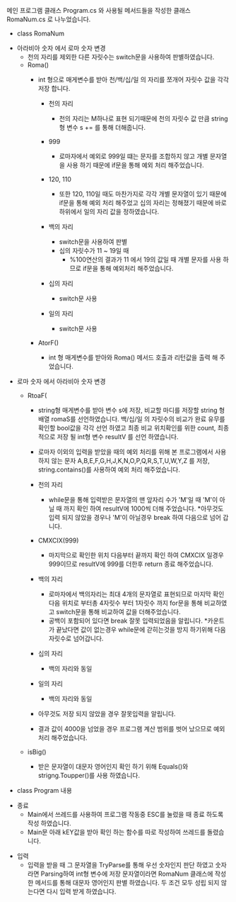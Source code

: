 메인 프로그램 클래스 Program.cs 와 사용될 메서드들을 작성한 클래스 RomaNum.cs 로 나누었습니다.

- class RomaNum

+ 아라비아 숫자 에서 로마 숫자 변경 
    + 천의 자리를 제외한 다른 자릿수는 switch문을 사용하여 판별하였습니다.
    + Roma() 
        + int 형으로 매게변수를 받아 천/백/십/일 의 자리를 쪼개어 자릿수 값을 각각 저장 합니다.
			+ 천의 자리
				+ 천의 자리는 M하나로 표현 되기때문에 천의 자릿수 값 만큼 string 형 변수 s += 를 통해 더해줍니다.

			+ 999
				+ 로마자에서 예외로 999일 떄는 문자를 조합하지 않고 개별 문자열을 사용 하기 때문에 if문을 통해 예외 처리 해주었습니다.
	
			+ 120, 110 
				+ 또한 120, 110일 때도 마찬가지로 각각 개별 문자열이 있기 때문에 if문을 통해 예외 처리 해주었고 십의 자리는 정해졌기 때문에 바로 하위에서 일의 자리 값을 정하였습니다.

			+ 백의 자리 
				+ switch문을 사용하여 판별 
				+ 십의 자릿수가 11 ~ 19일 때
					+ %100연산의 결과가 11 에서 19의 값일 때 개별 문자를 사용 하므로 if문을 통해 예외처리 해주었습니다.

			+ 십의 자리 
				+ switch문 사용

			+ 일의 자리 
				+ switch문 사용

		+ AtorF()
			+ int 형 매게변수를 받아와 Roma() 메서드 호출과 리턴값을 출력 해 주었습니다.

* 로마 숫자 에서 아라비아 숫자 변경
    * RtoaF(
        * string형 매게변수를 받아 변수 s에 저장, 비교할 마디를 저장할 string 형 배열 romaS를 선언하였습니다.
        백/십/일 의 자릿수의 비교가 완료 유무를 확인할 bool값을 각각 선언 하였고 최종 비교 위치확인를 위한 count, 최종적으로 저장 될 int형 변수 resultV 를 선언 하였습니다.

        * 로마자 이외의 입력을 받았을 때의 예외 처리를 위해 본 프로그램에서 사용 하지 않는 문자 A,B,E,F,G,H,J,K,N,O,P,Q,R,S,T,U,W,Y,Z 를 저장, string.contains()를 사용하여 예외 처리 해주었습니다.

        * 천의 자리
            * while문을 통해 입력받은 문자열의 맨 앞자리 수가 'M'일 때 'M'이 아닐 때 까지 확인 하여 resultV에 1000씩 더해 주었습니다.
            *아무것도 입력 되지 않았을 경우나 'M'이 아닐경우 break 하여 다음으로 넘어 갑니다.

        * CMXCIX(999)
            * 마지막으로 확인한 위치 다음부터 끝까지 확인 하여 CMXCIX 일경우 999이므로 resultV에 999를 더한후 return 종료 해주었습니다.		

        * 백의 자리
            * 로마자에서 백의자리는 최대 4개의 문자열로 표현되므로 마지막 확인다음 위치로 부터총 4자릿수 부터 1자릿수 까지 for문을 통해 비교하였고 switch문을 통해 비교하여 값을 더해주었습니다. 
            * 공백이 포함되어 있다면 break 잘못 입력되었음을 알립니다.
            *카운트가 끝났다면 값이 없는경우 while문에 갇히는것을 방지 하기위해 다음 자릿수로 넘어갑니다.
			
        * 십의 자리
            * 백의 자리와 동일

        * 일의 자리
            * 백의 자리와 동일
			
        * 아무것도 저장 되지 않았을 경우 잘못입력을 알립니다.
			
        * 결과 값이 4000을 넘었을 경우 프로그램 계산 범위를 벗어 났으므로 예외 처리 해주었습니다.

    * isBig()
        * 받은 문자열이 대문자 영어인지 확인 하기 위해 Equals()와 strigng.Toupper()를 사용 하였습니다.


- class Program 내용

+ 종료  
	+ Main에서 쓰레드를 사용하여 프로그램 작동중 ESC를 눌렀을 때 종료 하도록 작성 하였습니다.
	+ Main문 아래 kEY값을 받아 확인 하는 함수를 따로 작성하여 쓰레드를 돌렸습니다.

* 입력
	* 입력을 받을 때 그 문자열을 TryParse를 통해 우선 숫자인지 판단 하였고 숫자라면 Parsing하여 int형 변수에 저장 문자열이라면 RomaNum 클래스에 작성한 메서드를 통해 대문자 영어인지 판별 하였습니다. 
	두 조건 모두 성립 되지 않는다면 다시 입력 받게 하였습니다.

